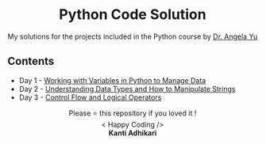 
<h1 align="center"> Python Code Solution </h1>

<p align="center">
My solutions for the projects included in the Python course by <a href="https://www.udemy.com/course/100-days-of-code/" title="100 Days of Code: The Complete Python Pro Bootcamp for 2022" target="_blank">Dr. Angela Yu</a>
</p>

## Contents
* Day 1 - [Working with Variables in Python to Manage Data](https://github.com/KantiAdhikari/Python-code-solution/tree/main/Day%201)
* Day 2 - [Understanding Data Types and How to Manipulate Strings](https://github.com/KantiAdhikari/Python-code-solution/tree/main/Day%202)
* Day 3 - [Control Flow and Logical Operators](https://github.com/KantiAdhikari/Python-code-solution/tree/main/Day%203)
<p align="center">
Please ⭐ this repository if you loved it !
<br>
< Happy Coding />
<br>
<b>Kanti Adhikari<b>
<br>
</p>
